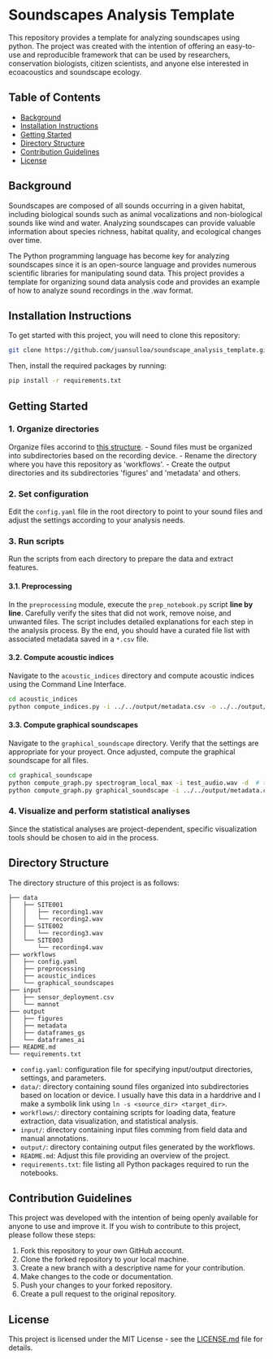 # Soundscapes Analysis Template

This repository provides a template for analyzing soundscapes using python. The project was created with the intention of offering an easy-to-use and reproducible framework that can be used by researchers, conservation biologists, citizen scientists, and anyone else interested in ecoacoustics and soundscape ecology.

## Table of Contents

- [Background](#background)
- [Installation Instructions](#installation-instructions)
- [Getting Started](#getting-started)
- [Directory Structure](#directory-structure)
- [Contribution Guidelines](#contribution-guidelines)
- [License](#license)

## Background

Soundscapes are composed of all sounds occurring in a given habitat, including biological sounds such as animal vocalizations and non-biological sounds like wind and water. Analyzing soundscapes can provide valuable information about species richness, habitat quality, and ecological changes over time. 

The Python programming language has become key for analyzing soundscapes since it is an open-source language and provides numerous scientific libraries for manipulating sound data. This project provides a template for organizing sound data analysis code and provides an example of how to analyze sound recordings in the .wav format.

## Installation Instructions

To get started with this project, you will need to clone this repository:

```bash
git clone https://github.com/juansulloa/soundscape_analysis_template.git
```

Then, install the required packages by running:

```bash
pip install -r requirements.txt
```

## Getting Started

### 1. Organize directories
Organize files accorind to [this structure](#directory-structure).
    - Sound files must be organized into subdirectories based on the recording device.
    - Rename the directory where you have this repository as 'workflows'.
    - Create the output directories and its subdirectories 'figures' and 'metadata' and others.

### 2. Set configuration
Edit the `config.yaml` file in the root directory to point to your sound files and adjust the settings according to your analysis needs.

### 3. Run scripts
Run the scripts from each directory to prepare the data and extract features. 

#### 3.1. Preprocessing
In the `preprocessing` module, execute the `prep_notebook.py` script **line by line**. Carefully verify the sites that did not work, remove noise, and unwanted files. The script includes detailed explanations for each step in the analysis process. By the end, you should have a curated file list with associated metadata saved in a `*.csv` file.

#### 3.2. Compute acoustic indices
Navigate to the `acoustic_indices` directory and compute acoustic indices using the Command Line Interface. 
```bash
cd acoustic_indices
python compute_indices.py -i ../../output/metadata.csv -o ../../output/dataframes_ai/ -c ../config.yml
```

#### 3.3. Compute graphical soundscapes
Navigate to the `graphical_soundscape` directory. Verify that the settings are appropriate for your proyect. Once adjusted, compute the graphical soundscape for all files.
```bash
cd graphical_soundscape
python compute_graph.py spectrogram_local_max -i test_audio.wav -d  # test configuration
python compute_graph.py graphical_soundscape -i ../../output/metadata.csv -o ../../output/dataframes_gs/ -c ../config.yml
```

### 4. Visualize and perform statistical analiyses
Since the statistical analyses are project-dependent, specific visualization tools should be chosen to aid in the process.

## Directory Structure

The directory structure of this project is as follows:

```
├── data
│   ├── SITE001
│   │   ├── recording1.wav
│   │   └── recording2.wav
│   ├── SITE002
│   │   └── recording3.wav
│   └── SITE003
│       └── recording4.wav
├── workflows
│   ├── config.yaml
│   ├── preprocessing
│   ├── acoustic_indices
│   └── graphical_soundscapes
├── input
│   ├── sensor_deployment.csv
│   └── mannot
├── output
│   ├── figures
│   ├── metadata
│   ├── dataframes_gs
│   └── dataframes_ai
├── README.md
└── requirements.txt
```

- `config.yaml`: configuration file for specifying input/output directories, settings, and parameters.
- `data/`: directory containing sound files organized into subdirectories based on location or device. I usually have this data in a harddrive and I make a symbolik link using `ln -s <source_dir> <target_dir>`.
- `workflows/`: directory containing scripts for loading data, feature extraction, data visualization, and statistical analysis.
- `input/`: directory containing input files comming from field data and manual annotations.
- `output/`: directory containing output files generated by the workflows.
- `README.md`: Adjust this file providing an overview of the project.
- `requirements.txt`: file listing all Python packages required to run the notebooks.

## Contribution Guidelines

This project was developed with the intention of being openly available for anyone to use and improve it. If you wish to contribute to this project, please follow these steps:

1. Fork this repository to your own GitHub account.
2. Clone the forked repository to your local machine.
3. Create a new branch with a descriptive name for your contribution.
4. Make changes to the code or documentation.
5. Push your changes to your forked repository.
6. Create a pull request to the original repository.

## License

This project is licensed under the MIT License - see the [LICENSE.md](LICENSE.md) file for details.
